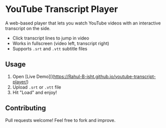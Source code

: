 # YouTube Transcript Player

A web-based player that lets you watch YouTube videos with an interactive transcript on the side.  
- Click transcript lines to jump in video  
- Works in fullscreen (video left, transcript right)  
- Supports `.srt` and `.vtt` subtitle files  

## Usage
1. Open [Live Demo][(https://Rahul-B-isht.github.io/youtube-transcript-player/)  
3. Upload `.srt` or `.vtt` file  
4. Hit "Load" and enjoy!  

## Contributing
Pull requests welcome! Feel free to fork and improve.
